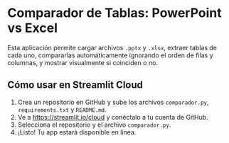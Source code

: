 # Comparador de Tablas: PowerPoint vs Excel

Esta aplicación permite cargar archivos `.pptx` y `.xlsx`, extraer tablas de cada uno, compararlas automáticamente ignorando el orden de filas y columnas, y mostrar visualmente si coinciden o no.

## Cómo usar en Streamlit Cloud

1. Crea un repositorio en GitHub y sube los archivos `comparador.py`, `requirements.txt` y `README.md`.
2. Ve a https://streamlit.io/cloud y conéctalo a tu cuenta de GitHub.
3. Selecciona el repositorio y el archivo `comparador.py`.
4. ¡Listo! Tu app estará disponible en línea.
